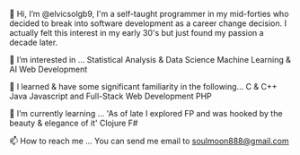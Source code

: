 
👋 Hi, I’m @elvicsolgb9, I'm a self-taught programmer in my mid-forties who decided to break into software development as a career change decision. 
I actually felt this interest in my early 30's but just found my passion a decade later.

👀 I’m interested in ...
Statistical Analysis & Data Science
Machine Learning & AI
Web Development

🌱 I learned & have some significant familiarity in the following...
C & C++
Java
Javascript and Full-Stack Web Development
PHP

🌱 I’m currently learning ...
'As of late I explored FP and was hooked by the beauty & elegance of it'
Clojure
F#

📫 How to reach me ... 
You can send me email to soulmoon888@gmail.com
